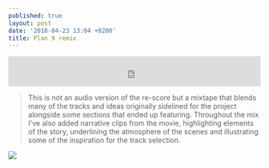 ```yaml
---
published: true
layout: post
date: '2018-04-23 13:04 +0200'
title: Plan 9 remix
---
```

<iframe width="100%" height="60" src="https://www.mixcloud.com/widget/iframe/?hide_cover=1&mini=1&feed=%2FDJCheeba%2Fplan-9-from-outer-space-music-that-inspired-the-bfi-re-score%2F" frameborder="0" ></iframe>

> This is not an audio version of the re-score but a mixtape that blends many of the tracks and ideas originally sidelined for the project alongside some sections that ended up featuring.
> Throughout the mix I've also added narrative clips from the movie, highlighting elements of the story, underlining the atmosphere of the scenes and illustrating some of the inspiration for the track selection. 

![](https://upload.wikimedia.org/wikipedia/commons/8/89/Plan_nine_from_outer_space.jpg)